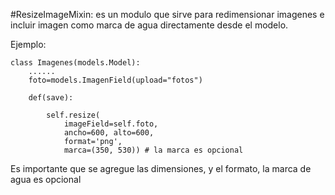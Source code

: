 #ResizeImageMixin: es un modulo que sirve para redimensionar imagenes e incluir imagen como marca de agua directamente desde el modelo.


Ejemplo:
```
class Imagenes(models.Model):
    ......
    foto=models.ImagenField(upload="fotos")

    def(save):

        self.resize(
            imageField=self.foto, 
            ancho=600, alto=600, 
            format='png', 
            marca=(350, 530)) # la marca es opcional
```

Es importante que se agregue las dimensiones, y el formato, la marca de agua es opcional